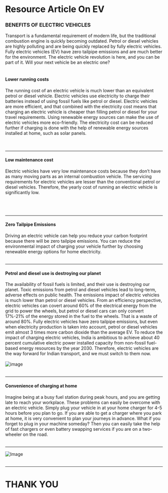 # Resource Article On EV  

### **BENEFITS OF ELECTRIC VEHICLES**
Transport is a fundamental requirement of modern life, but the traditional combustion engine is quickly becoming outdated. Petrol or diesel vehicles are highly polluting and are being quickly replaced by fully electric vehicles. Fully electric vehicles (EV) have zero tailpipe emissions and are much better for the environment. The electric vehicle revolution is here, and you can be part of it. Will your next vehicle be an electric one?<br><br>
#### **Lower running costs**

The running cost of an electric vehicle is much lower than an equivalent petrol or diesel vehicle. Electric vehicles use electricity to charge their batteries instead of using fossil fuels like petrol or diesel. Electric vehicles are more efficient, and that combined with the electricity cost means that charging an electric vehicle is cheaper than filling petrol or diesel for your travel requirements. Using renewable energy sources can make the use of electric vehicles more eco-friendly. The electricity cost can be reduced further if charging is done with the help of renewable energy sources installed at home, such as solar panels.<br><br><br>
***

#### **Low maintenance cost**

Electric vehicles have very low maintenance costs because they don’t have as many moving parts as an internal combustion vehicle. The servicing requirements for electric vehicles are lesser than the conventional petrol or diesel vehicles. Therefore, the yearly cost of running an electric vehicle is significantly low.<br><br>
<br><br>
***
#### **Zero Tailpipe Emissions**

Driving an electric vehicle can help you reduce your carbon footprint because there will be zero tailpipe emissions. You can reduce the environmental impact of charging your vehicle further by choosing renewable energy options for home electricity.<br><br>
***

#### **Petrol and diesel use is destroying our planet**

The availability of fossil fuels is limited, and their use is destroying our planet. Toxic emissions from petrol and diesel vehicles lead to long-term, adverse effects on public health. The emissions impact of electric vehicles is much lower than petrol or diesel vehicles. From an efficiency perspective, electric vehicles can covert around 60% of the electrical energy from the grid to power the wheels, but petrol or diesel cars can only convert 17%-21% of the energy stored in the fuel to the wheels. That is a waste of around 80%. Fully electric vehicles have zero tailpipe emissions, but even when electricity production is taken into account, petrol or diesel vehicles emit almost 3 times more carbon dioxide than the average EV. To reduce the impact of charging electric vehicles, India is ambitious to achieve about 40 percent cumulative electric power installed capacity from non-fossil fuel-based energy resources by the year 2030. Therefore, electric vehicles are the way forward for Indian transport, and we must switch to them now.<br><br>
![image](https://www.pluginindia.com/uploads/2/1/8/5/21854234/electric-car-vs-petol-car-india_orig.jpg)<br><br>
***
#### **Convenience of charging at home**

Imagine being at a busy fuel station during peak hours, and you are getting late to reach your workplace. These problems can easily be overcome with an electric vehicle. Simply plug your vehicle in at your home charger for 4-5 hours before you plan to go. If you are able to get a charger where you park at home, it is very convenient to plan your journeys in advance. What if you forget to plug in your machine someday? Then you can easily take the help of fast chargers or even battery swapping services if you are on a two-wheeler on the road.<br><br>
***
![Image](https://m.economictimes.com/thumb/msid-88088745,width-640,height-480,resizemode-7/.jpg)<br><br>
***
# THANK YOU
